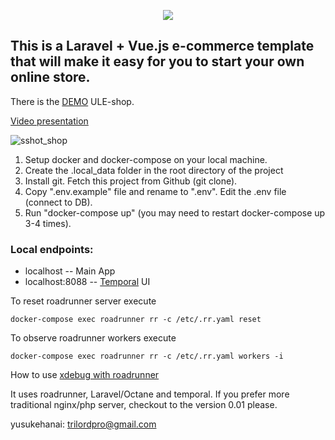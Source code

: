 <p align="center"><img src="https://laravel.com/assets/img/components/logo-laravel.svg"></p>

## This is a Laravel + Vue.js e-commerce template that will make it easy for you to start your own online store.


There is the [DEMO](http://uls.northeurope.cloudapp.azure.com/) ULE-shop.

[Video presentation](https://youtu.be/McmVr2FEo-0)

<p><img src="https://preview.ibb.co/dyyGMb/sshot_shop.png" alt="sshot_shop" border="0"></p>

1. Setup docker and docker-compose on your local machine.
2. Create the .local_data folder in the root directory of the project
3. Install git. Fetch this project from Github (git clone).
4. Copy ".env.example" file and rename to ".env". Edit the .env file (connect to DB).
5. Run "docker-compose up" (you may need to restart docker-compose up 3-4 times).


### Local endpoints:
- localhost  -- Main App
- localhost:8088 -- [Temporal](https://temporal.io) UI 

To reset roadrunner server execute
```
docker-compose exec roadrunner rr -c /etc/.rr.yaml reset
```
To observe roadrunner workers execute
```
docker-compose exec roadrunner rr -c /etc/.rr.yaml workers -i
```

How to use [xdebug with roadrunner](https://roadrunner.dev/docs/php-debugging/2.x/en) 


It uses roadrunner, Laravel/Octane and temporal.
If you prefer more traditional nginx/php server, checkout to the version 0.01 please.

yusukehanai: trilordpro@gmail.com 

